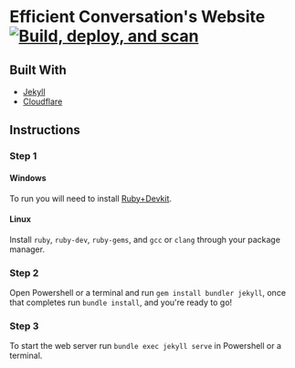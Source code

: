 # Efficient Conversation's Website [![Build, deploy, and scan](https://github.com/Efficient-Conversation/ecdc.gg/actions/workflows/build-deploy-scan.yml/badge.svg)](https://github.com/Efficient-Conversation/ecdc.gg/actions/workflows/build-deploy-scan.yml)

## Built With
- [Jekyll](https://jekyllrb.com/)
- [Cloudflare](https://www.cloudflare.com/)

## Instructions
### Step 1
#### Windows
To run you will need to install [Ruby+Devkit](https://rubyinstaller.org/downloads/).

#### Linux
Install `ruby`, `ruby-dev`, `ruby-gems`, and `gcc` or `clang` through your package manager. 

### Step 2
Open Powershell or a terminal and run `gem install bundler jekyll`, once that completes run `bundle install`, and you're ready to go!

### Step 3
To start the web server run `bundle exec jekyll serve` in Powershell or a terminal.
